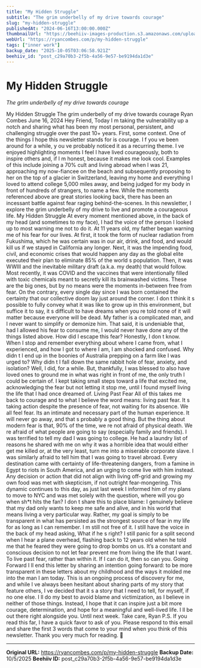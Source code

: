 ```yaml
---
title: "My Hidden Struggle"
subtitle: "The grim underbelly of my drive towards courage"
slug: "my-hidden-struggle"
publishedAt: "2024-06-16T13:00:00.000Z"
thumbnailUrl: "https://beehiiv-images-production.s3.amazonaws.com/uploads/asset/file/517b1d26-8105-4b28-a185-a4b954ba6c75/hidden_struggle.png?t=1757986425"
webUrl: "https://ryancombes.com/p/my-hidden-struggle"
tags: ["inner work"]
backup_date: "2025-10-05T03:06:58.921Z"
beehiiv_id: "post_c29a70b3-2f5b-4a56-9e57-be9194da1d3e"
---
```


# My Hidden Struggle

*The grim underbelly of my drive towards courage*



My Hidden Struggle The grim underbelly of my drive towards courage Ryan Combes June 16, 2024 Hey Friend, Today I m taking the vulnerability up a notch and sharing what has been my most personal, persistent, and challenging struggle over the past 10+ years. First, some context. One of the things I hope this newsletter stands for is courage. I f you ve been around for a while, y ou ve probably noticed it as a recurring theme. I ve enjoyed highlighting moments I feel I have lived courageously, both to inspire others and, if I m honest, because it makes me look cool. Examples of this include joining a 70% cult and living abroad when I was 21, approaching my now-fiancee on the beach and subsequently proposing to her on the top of a glacier in Switzerland, leaving my home and everything I loved to attend college 5,000 miles away, and being judged for my body in front of hundreds of strangers, to name a few. While the moments referenced above are great stories looking back, there has been an incessant battle against fear raging behind-the-scenes. In this newsletter, I explore the grim underbelly of my drive to live and promote a courageous life. My Hidden Struggle At every moment mentioned above, in the back of my head (and sometimes to my face), I had the voice of the person I looked up to most warning me not to do it. At 11 years old, my father began warning me of his fear for our lives. At first, it took the form of nuclear radiation from Fukushima, which he was certain was in our air, drink, and food, and would kill us if we stayed in California any longer. Next, it was the impending food, civil, and economic crises that would happen any day as the global elite executed their plan to eliminate 85% of the world s population. Then, it was WWIII and the inevitable military draft (a.k.a. my death) that would follow. Most recently, it was COVID and the vaccines that were intentionally filled with toxic chemicals meant to secretly kill its brainwashed victims. These are the big ones, but by no means were the moments in-between free from fear. On the contrary, every single day since I was born contained the certainty that our collective doom lay just around the corner. I don t think it s possible to fully convey what it was like to grow up in this environment, but suffice it to say, it s difficult to have dreams when you re told none of it will matter because everyone will be dead. My father is a complicated man, and I never want to simplify or demonize him. That said, it is undeniable that, had I allowed his fear to consume me, I would never have done any of the things listed above. How did I escape this fear? Honestly, I don t know. When I stop and remember everything about where I came from, what I experienced, and how I got to where I am, I am shocked and confused. Why didn t I end up in the boonies of Australia prepping on a farm like I was urged to? Why didn t I fall down the same rabbit hole of fear, anxiety, and isolation? Well, I did, for a while. But, thankfully, I was blessed to also have loved ones to ground me in what was right in front of me, the only truth I could be certain of. I kept taking small steps toward a life that excited me, acknowledging the fear but not letting it stop me, until I found myself living the life that I had once dreamed of. Living Past Fear All of this takes me back to courage and to what I believe the word means: living past fear. It s taking action despite the presence of fear, not waiting for its absence. We all feel fear. Its an intimate and necessary part of the human experience. It will never go away, and that s probably a good thing. But the thing about modern fear is that, 90% of the time, we re not afraid of physical death. We re afraid of what people are going to say (especially family and friends). I was terrified to tell my dad I was going to college. He had a laundry list of reasons he shared with me on why it was a horrible idea that would either get me killed or, at the very least, turn me into a miserable corporate slave. I was similarly afraid to tell him that I was going to travel abroad. Every destination came with certainty of life-threatening dangers, from a famine in Egypt to riots in South America, and an urging to come live with him instead. Any decision or action that did not align with living off-grid and growing my own food was met with skepticism, if not outright fear-mongering. This dynamic continues to this day, as just last week I informed him of my plans to move to NYC and was met solely with the question, where will you go when sh*t hits the fan? I don t share this to place blame: I genuinely believe that my dad only wants to keep me safe and alive, and in his world that means living a very particular way. Rather, my goal is simply to be transparent in what has persisted as the strongest source of fear in my life for as long as I can remember. I m still not free of it. I still have the voice in the back of my head asking, What if he s right? I still panic for a split second when I hear a plane overhead, flashing back to 12 years old when he told me that he feared they were going to drop bombs on us. It’s a constant and conscious decision to not let fear prevent me from living the life that I want. To live past fear, rather than within it. If I can do it, then so can you. Going Forward I ll end this letter by sharing an intention going forward: to be more transparent in these letters about my childhood and the ways it molded me into the man I am today. This is an ongoing process of discovery for me, and while I ve always been hesitant about sharing parts of my story that feature others, I ve decided that it s a story that I need to tell, for myself, if no one else. I ll do my best to avoid blame and victimization, as I believe in neither of those things. Instead, I hope that it can inspire just a bit more courage, determination, and hope for a meaningful and well-lived life. I ll be out there right alongside you. Until next week. Take care, Ryan P.S. If you read this far, I have a quick favor to ask of you. Please respond to this email and share the first 3 words that come to your mind when you think of this newsletter. Thank you very much for reading. 🙏

---

**Original URL:** https://ryancombes.com/p/my-hidden-struggle
**Backup Date:** 10/5/2025
**Beehiiv ID:** post_c29a70b3-2f5b-4a56-9e57-be9194da1d3e
